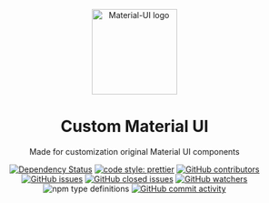 <p align="center">
  <a href="https://r-cams.com/" rel="noopener" target="_blank">
  
  <img width="150" src="static/images/Logo-black.png" alt="Material-UI logo">
</a>
<h1 align="center">Custom Material UI</h1>

<div align="center">

Made for customization original Material UI components

[![Dependency Status](https://david-dm.org/R-Cams/R-Cams.svg)](https://david-dm.org/R-Cams/R-Cams.svg)
[![code style: prettier](https://img.shields.io/badge/code_style-prettier-ff69b4.svg?style=flat-square)](https://github.com/prettier/prettier)
[![GitHub contributors](https://img.shields.io/github/contributors/AlexanderVishnevsky/Custom-Material-UI?style=flat-square)](https://github.com/AlexanderVishnevsky/Custom-Material-UI/graphs/contributors)
[![GitHub issues](https://img.shields.io/github/issues-raw/AlexanderVishnevsky/Custom-Material-UI?style=flat-square)](https://github.com/AlexanderVishnevsky/Custom-Material-UI/issues)
[![GitHub closed issues](https://img.shields.io/github/issues-closed-raw/AlexanderVishnevsky/Custom-Material-UI?style=flat-square)](https://github.com/AlexanderVishnevsky/Custom-Material-UI/issues)
[![GitHub watchers](https://img.shields.io/github/watchers/AlexanderVishnevsky/Custom-Material-UI?style=flat-square)](https://github.com/AlexanderVishnevsky/Custom-Material-UI/watchers)
![npm type definitions](https://img.shields.io/npm/types/typescript?style=flat-square)
[![GitHub commit activity](https://img.shields.io/github/commit-activity/m/AlexanderVishnevsky/Custom-Material-UI?style=flat-square)](https://github.com/AlexanderVishnevsky/Custom-Material-UI/commits/master)

</div>
